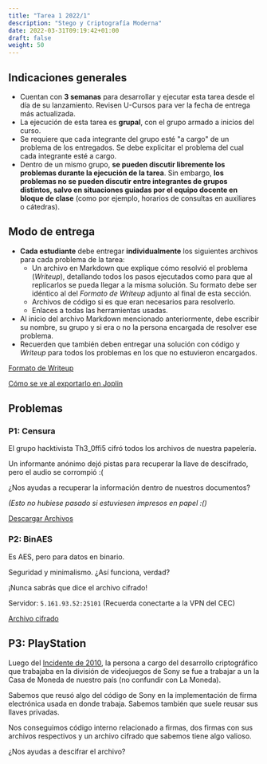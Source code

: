 ```yaml
---
title: "Tarea 1 2022/1"
description: "Stego y Criptografía Moderna"
date: 2022-03-31T09:19:42+01:00
draft: false
weight: 50
---
```

## Indicaciones generales

* Cuentan con **3 semanas** para desarrollar y ejecutar esta tarea desde el día de su lanzamiento. Revisen U-Cursos para ver la fecha de entrega más actualizada.
* La ejecución de esta tarea es **grupal**, con el grupo armado a inicios del curso.
* Se requiere que cada integrante del grupo esté "a cargo" de un problema de los entregados. Se debe explicitar el problema del cual cada integrante esté a cargo.
* Dentro de un mismo grupo, **se pueden discutir libremente los problemas durante la ejecución de la tarea**. Sin embargo, **los problemas no se pueden discutir entre integrantes de grupos distintos, salvo en situaciones guiadas por el equipo docente en bloque de clase** (como por ejemplo, horarios de consultas en auxiliares o cátedras).

## Modo de entrega

* **Cada estudiante** debe entregar **individualmente** los siguientes archivos para cada problema de la tarea:
    * Un archivo en Markdown que explique cómo resolvió el problema (_Writeup_), detallando todos los pasos ejecutados como para que al replicarlos se pueda llegar a la misma solución. Su formato debe ser idéntico al del _Formato de Writeup_ adjunto al final de esta sección.
    * Archivos de código si es que eran necesarios para resolverlo.
    * Enlaces a todas las herramientas usadas.
* Al inicio del archivo Markdown mencionado anteriormente, debe escribir su nombre, su grupo y si era o no la persona encargada de resolver ese problema. 
* Recuerden que también deben entregar una solución con código y _Writeup_ para todos los problemas en los que no estuvieron encargados.

[Formato de Writeup](./writeup.txt)

[Cómo se ve al exportarlo en Joplin](./writeup.pdf)

## Problemas

### P1: Censura

El grupo hacktivista Th3_0ffi5 cifró todos los archivos de nuestra papelería.

Un informante anónimo dejó pistas para recuperar la llave de descifrado, pero el audio se corrompió :(

¿Nos ayudas a recuperar la información dentro de nuestros documentos?

_(Esto no hubiese pasado si estuviesen impresos en papel :()_

[Descargar Archivos](../p1.zip)

### P2: BinAES

Es AES, pero para datos en binario.

Seguridad y minimalismo. ¿Así funciona, verdad?

¡Nunca sabrás que dice el archivo cifrado!

Servidor: `5.161.93.52:25101` (Recuerda conectarte a la VPN del CEC)

[Archivo cifrado](../p2.txt)

## P3: PlayStation

Luego del [Incidente de 2010](https://www.youtube.com/watch?v=HEFMAP0mTvY), la persona a cargo del desarrollo criptográfico que trabajaba en la división de videojuegos de Sony se fue a trabajar a un la Casa de Moneda de nuestro país (no confundir con La Moneda).

Sabemos que reusó algo del código de Sony en la implementación de firma electrónica usada en donde trabaja. Sabemos también que suele reusar sus llaves privadas.

Nos conseguimos código interno relacionado a firmas, dos firmas con sus archivos respectivos y un archivo cifrado que sabemos tiene algo valioso.

¿Nos ayudas a descifrar el archivo?